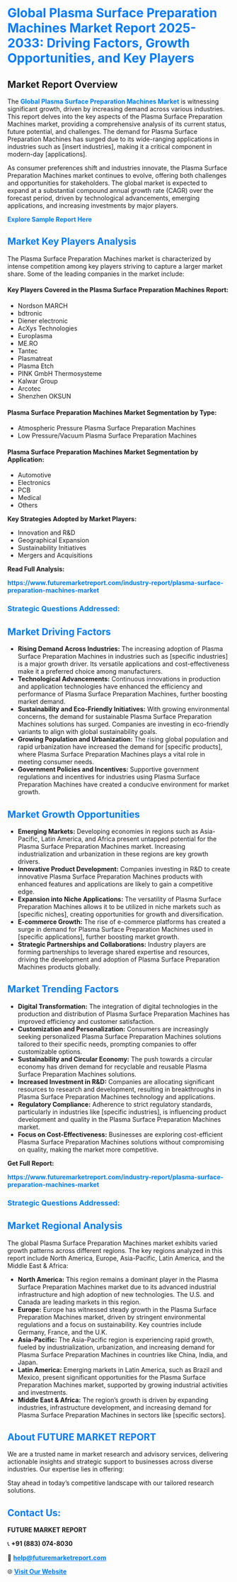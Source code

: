 <h1 style="color: #007BFF;">Global Plasma Surface Preparation Machines Market Report 2025-2033: Driving Factors, Growth Opportunities, and Key Players</h1>

<section id="overview">
<h2>Market Report Overview</h2>
<p>The <a href="https://www.futuremarketreport.com/industry-report/plasma-surface-preparation-machines-market" style="color: #007BFF; text-decoration: none;"><strong>Global Plasma Surface Preparation Machines Market</strong></a> is witnessing significant growth, driven by increasing demand across various industries. This report delves into the key aspects of the Plasma Surface Preparation Machines market, providing a comprehensive analysis of its current status, future potential, and challenges. The demand for Plasma Surface Preparation Machines has surged due to its wide-ranging applications in industries such as [insert industries], making it a critical component in modern-day [applications].</p>
<p>As consumer preferences shift and industries innovate, the Plasma Surface Preparation Machines market continues to evolve, offering both challenges and opportunities for stakeholders. The global market is expected to expand at a substantial compound annual growth rate (CAGR) over the forecast period, driven by technological advancements, emerging applications, and increasing investments by major players.</p>
</section>

<section id="overview">
<p><a href="https://www.futuremarketreport.com/request-sample/reportId=60775" style="color: #007BFF; text-decoration: none;"><strong>Explore Sample Report Here</strong></a></p>
</section>

<section id="key-players">
<h2 style="color: #007BFF;">Market Key Players Analysis</h2>
<p>The Plasma Surface Preparation Machines market is characterized by intense competition among key players striving to capture a larger market share. Some of the leading companies in the market include:</p>
<h4>Key Players Covered in the Plasma Surface Preparation Machines Report:</h4>
<ul><li>Nordson MARCH</li><li>bdtronic</li><li>Diener electronic</li><li>AcXys Technologies</li><li>Europlasma</li><li>ME.RO</li><li>Tantec</li><li>Plasmatreat</li><li>Plasma Etch</li><li>PINK GmbH Thermosysteme</li><li>Kalwar Group</li><li>Arcotec</li><li>Shenzhen OKSUN</li></ul>
<h4>Plasma Surface Preparation Machines Market Segmentation by Type:</h4>
<ul><li>Atmospheric Pressure Plasma Surface Preparation Machines</li><li>Low Pressure/Vacuum Plasma Surface Preparation Machines</li></ul>

<h4>Plasma Surface Preparation Machines Market Segmentation by Application:</h4>
<ul><li>Automotive</li><li>Electronics</li><li>PCB</li><li>Medical</li><li>Others</li></ul>
<p><strong>Key Strategies Adopted by Market Players:</strong></p>
<ul>
<li>Innovation and R&D</li>
<li>Geographical Expansion</li>
<li>Sustainability Initiatives</li>
<li>Mergers and Acquisitions</li>
</ul>
</section>

<section>
<p><strong>Read Full Analysis: </strong></p><a href="https://www.futuremarketreport.com/industry-report/plasma-surface-preparation-machines-market" style="color: #007BFF; text-decoration: none;"><strong>https://www.futuremarketreport.com/industry-report/plasma-surface-preparation-machines-market</strong></a>
<h3 style="color: #007BFF;">Strategic Questions Addressed:</h3>
</section>

<section id="driving-factors">
<h2 style="color: #007BFF;">Market Driving Factors</h2>
<ul>
<li><strong>Rising Demand Across Industries:</strong> The increasing adoption of Plasma Surface Preparation Machines in industries such as [specific industries] is a major growth driver. Its versatile applications and cost-effectiveness make it a preferred choice among manufacturers.</li>
<li><strong>Technological Advancements:</strong> Continuous innovations in production and application technologies have enhanced the efficiency and performance of Plasma Surface Preparation Machines, further boosting market demand.</li>
<li><strong>Sustainability and Eco-Friendly Initiatives:</strong> With growing environmental concerns, the demand for sustainable Plasma Surface Preparation Machines solutions has surged. Companies are investing in eco-friendly variants to align with global sustainability goals.</li>
<li><strong>Growing Population and Urbanization:</strong> The rising global population and rapid urbanization have increased the demand for [specific products], where Plasma Surface Preparation Machines plays a vital role in meeting consumer needs.</li>
<li><strong>Government Policies and Incentives:</strong> Supportive government regulations and incentives for industries using Plasma Surface Preparation Machines have created a conducive environment for market growth.</li>
</ul>
</section>

<section id="growth-opportunities">
<h2 style="color: #007BFF;">Market Growth Opportunities</h2>
<ul>
<li><strong>Emerging Markets:</strong> Developing economies in regions such as Asia-Pacific, Latin America, and Africa present untapped potential for the Plasma Surface Preparation Machines market. Increasing industrialization and urbanization in these regions are key growth drivers.</li>
<li><strong>Innovative Product Development:</strong> Companies investing in R&D to create innovative Plasma Surface Preparation Machines products with enhanced features and applications are likely to gain a competitive edge.</li>
<li><strong>Expansion into Niche Applications:</strong> The versatility of Plasma Surface Preparation Machines allows it to be utilized in niche markets such as [specific niches], creating opportunities for growth and diversification.</li>
<li><strong>E-commerce Growth:</strong> The rise of e-commerce platforms has created a surge in demand for Plasma Surface Preparation Machines used in [specific applications], further boosting market growth.</li>
<li><strong>Strategic Partnerships and Collaborations:</strong> Industry players are forming partnerships to leverage shared expertise and resources, driving the development and adoption of Plasma Surface Preparation Machines products globally.</li>
</ul>
</section>

<section id="trending-factors">
<h2 style="color: #007BFF;">Market Trending Factors</h2>
<ul>
<li><strong>Digital Transformation:</strong> The integration of digital technologies in the production and distribution of Plasma Surface Preparation Machines has improved efficiency and customer satisfaction.</li>
<li><strong>Customization and Personalization:</strong> Consumers are increasingly seeking personalized Plasma Surface Preparation Machines solutions tailored to their specific needs, prompting companies to offer customizable options.</li>
<li><strong>Sustainability and Circular Economy:</strong> The push towards a circular economy has driven demand for recyclable and reusable Plasma Surface Preparation Machines solutions.</li>
<li><strong>Increased Investment in R&D:</strong> Companies are allocating significant resources to research and development, resulting in breakthroughs in Plasma Surface Preparation Machines technology and applications.</li>
<li><strong>Regulatory Compliance:</strong> Adherence to strict regulatory standards, particularly in industries like [specific industries], is influencing product development and quality in the Plasma Surface Preparation Machines market.</li>
<li><strong>Focus on Cost-Effectiveness:</strong> Businesses are exploring cost-efficient Plasma Surface Preparation Machines solutions without compromising on quality, making the market more competitive.</li>
</ul>
</section>

<section>
<p><strong>Get Full Report: </strong></p><a href="https://www.futuremarketreport.com/industry-report/plasma-surface-preparation-machines-market" style="color: #007BFF; text-decoration: none;"><strong>https://www.futuremarketreport.com/industry-report/plasma-surface-preparation-machines-market</strong></a>
<h3 style="color: #007BFF;">Strategic Questions Addressed:</h3>
</section>


<section id="regional-analysis">
<h2 style="color: #007BFF;">Market Regional Analysis</h2>
<p>The global Plasma Surface Preparation Machines market exhibits varied growth patterns across different regions. The key regions analyzed in this report include North America, Europe, Asia-Pacific, Latin America, and the Middle East & Africa:</p>
<ul>
<li><strong>North America:</strong> This region remains a dominant player in the Plasma Surface Preparation Machines market due to its advanced industrial infrastructure and high adoption of new technologies. The U.S. and Canada are leading markets in this region.</li>
<li><strong>Europe:</strong> Europe has witnessed steady growth in the Plasma Surface Preparation Machines market, driven by stringent environmental regulations and a focus on sustainability. Key countries include Germany, France, and the U.K.</li>
<li><strong>Asia-Pacific:</strong> The Asia-Pacific region is experiencing rapid growth, fueled by industrialization, urbanization, and increasing demand for Plasma Surface Preparation Machines in countries like China, India, and Japan.</li>
<li><strong>Latin America:</strong> Emerging markets in Latin America, such as Brazil and Mexico, present significant opportunities for the Plasma Surface Preparation Machines market, supported by growing industrial activities and investments.</li>
<li><strong>Middle East & Africa:</strong> The region’s growth is driven by expanding industries, infrastructure development, and increasing demand for Plasma Surface Preparation Machines in sectors like [specific sectors].</li>
</ul>
</section>

<footer>
<h2 style="color: #007BFF;">About FUTURE MARKET REPORT</h2>
<p>We are a trusted name in market research and advisory services, delivering actionable insights and strategic support to businesses across diverse industries. Our expertise lies in offering:</p>

<p>Stay ahead in today’s competitive landscape with our tailored research solutions.</p>

<h2 style="color: #007BFF;">Contact Us:</h2>
<p><strong>FUTURE MARKET REPORT</strong></p>
<p>📞 <strong>+91 (883) 074-8030</strong></p>
<p>📧 <strong><a href="mailto:help@futuremarketreport.com" style="color: #007BFF;">help@futuremarketreport.com</a></strong></p>
<p>🌐 <strong><a href="https://www.futuremarketreport.com/" style="color: #007BFF;">Visit Our Website</a></strong></p>
</footer>